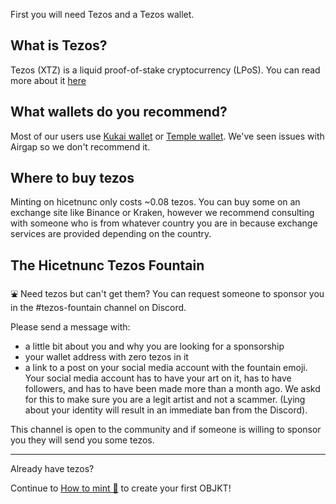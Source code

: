 First you will need Tezos and a Tezos wallet.

## What is Tezos?
Tezos (XTZ) is a liquid proof-of-stake cryptocurrency (LPoS). You can read more about it [here](https://en.wikipedia.org/wiki/Tezos)

## What wallets do you recommend?
Most of our users use [Kukai wallet](https://wallet.kukai.app/) or [Temple wallet](https://templewallet.com/). We've seen issues with Airgap so we don't recommend it.

## Where to buy tezos
Minting on hicetnunc only costs ~0.08 tezos. You can buy some on an exchange site like Binance or Kraken, however we recommend consulting with someone who is from whatever country you are in because exchange services are provided depending on the country.

## The Hicetnunc Tezos Fountain
⛲
Need tezos but can't get them? You can request someone to sponsor you in the #tezos-fountain channel on Discord.

Please send a message with:
* a little bit about you and why you are looking for a sponsorship
* your wallet address with zero tezos in it
* a link to a post on your social media account with the fountain emoji. Your social media account has to have your art on it, has to have followers, and has to have been made more than a month ago. We askd for this to make sure you are a legit artist and not a scammer. (Lying about your identity will result in an immediate ban from the Discord).

This channel is open to the community and if someone is willing to sponsor you they will send you some tezos.

***
Already have tezos? 

Continue to [How to mint 🌿](https://github.com/hicetnunc2000/hicetnunc/wiki/How-to-mint-🌿) to create your first OBJKT!